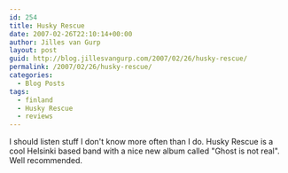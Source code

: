 ```yaml
---
id: 254
title: Husky Rescue
date: 2007-02-26T22:10:14+00:00
author: Jilles van Gurp
layout: post
guid: http://blog.jillesvangurp.com/2007/02/26/husky-rescue/
permalink: /2007/02/26/husky-rescue/
categories:
  - Blog Posts
tags:
  - finland
  - Husky Rescue
  - reviews
---
```

I should listen stuff I don't know more often than I do. Husky Rescue is a cool Helsinki based band with a nice new album called "Ghost is not real". Well recommended.